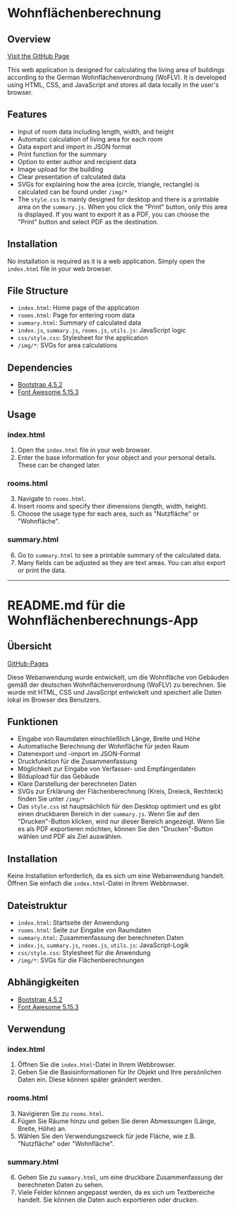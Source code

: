 # Wohnflächenberechnung

## Overview

[Visit the GitHub Page](https://weisser-dev.github.io/wohnflaechenberechnung/)

This web application is designed for calculating the living area of buildings according to the German Wohnflächenverordnung (WoFLV). It is developed using HTML, CSS, and JavaScript and stores all data locally in the user's browser.

## Features

- Input of room data including length, width, and height
- Automatic calculation of living area for each room
- Data export and import in JSON format
- Print function for the summary
- Option to enter author and recipient data
- Image upload for the building
- Clear presentation of calculated data
- SVGs for explaining how the area (circle, triangle, rectangle) is calculated can be found under `/img/*`
- The `style.css` is mainly designed for desktop and there is a printable area on the `summary.js`. When you click the "Print" button, only this area is displayed. If you want to export it as a PDF, you can choose the "Print" button and select PDF as the destination.

## Installation

No installation is required as it is a web application. Simply open the `index.html` file in your web browser.

## File Structure

- `index.html`: Home page of the application
- `rooms.html`: Page for entering room data
- `summary.html`: Summary of calculated data
- `index.js`, `summary.js`, `rooms.js`, `utils.js`: JavaScript logic
- `css/style.css`: Stylesheet for the application
- `/img/*`: SVGs for area calculations

## Dependencies

- [Bootstrap 4.5.2](https://getbootstrap.com/)
- [Font Awesome 5.15.3](https://fontawesome.com/)

## Usage

### index.html
1. Open the `index.html` file in your web browser.
2. Enter the base information for your object and your personal details. These can be changed later.

### rooms.html
3. Navigate to `rooms.html`.
4. Insert rooms and specify their dimensions (length, width, height).
5. Choose the usage type for each area, such as "Nutzfläche" or "Wohnfläche".

### summary.html
6. Go to `summary.html` to see a printable summary of the calculated data.
7. Many fields can be adjusted as they are text areas. You can also export or print the data.

---

# README.md für die Wohnflächenberechnungs-App

## Übersicht

[GitHub-Pages](https://weisser-dev.github.io/wohnflaechenberechnung/)

Diese Webanwendung wurde entwickelt, um die Wohnfläche von Gebäuden gemäß der deutschen Wohnflächenverordnung (WoFLV) zu berechnen. Sie wurde mit HTML, CSS und JavaScript entwickelt und speichert alle Daten lokal im Browser des Benutzers.

## Funktionen

- Eingabe von Raumdaten einschließlich Länge, Breite und Höhe
- Automatische Berechnung der Wohnfläche für jeden Raum
- Datenexport und -import im JSON-Format
- Druckfunktion für die Zusammenfassung
- Möglichkeit zur Eingabe von Verfasser- und Empfängerdaten
- Bildupload für das Gebäude
- Klare Darstellung der berechneten Daten
- SVGs zur Erklärung der Flächenberechnung (Kreis, Dreieck, Rechteck) finden Sie unter `/img/*`
- Das `style.css` ist hauptsächlich für den Desktop optimiert und es gibt einen druckbaren Bereich in der `summary.js`. Wenn Sie auf den "Drucken"-Button klicken, wird nur dieser Bereich angezeigt. Wenn Sie es als PDF exportieren möchten, können Sie den "Drucken"-Button wählen und PDF als Ziel auswählen.

## Installation

Keine Installation erforderlich, da es sich um eine Webanwendung handelt. Öffnen Sie einfach die `index.html`-Datei in Ihrem Webbrowser.

## Dateistruktur

- `index.html`: Startseite der Anwendung
- `rooms.html`: Seite zur Eingabe von Raumdaten
- `summary.html`: Zusammenfassung der berechneten Daten
- `index.js`, `summary.js`, `rooms.js`, `utils.js`: JavaScript-Logik
- `css/style.css`: Stylesheet für die Anwendung
- `/img/*`: SVGs für die Flächenberechnungen

## Abhängigkeiten

- [Bootstrap 4.5.2](https://getbootstrap.com/)
- [Font Awesome 5.15.3](https://fontawesome.com/)

## Verwendung

### index.html
1. Öffnen Sie die `index.html`-Datei in Ihrem Webbrowser.
2. Geben Sie die Basisinformationen für Ihr Objekt und Ihre persönlichen Daten ein. Diese können später geändert werden.

### rooms.html
3. Navigieren Sie zu `rooms.html`.
4. Fügen Sie Räume hinzu und geben Sie deren Abmessungen (Länge, Breite, Höhe) an.
5. Wählen Sie den Verwendungszweck für jede Fläche, wie z.B. "Nutzfläche" oder "Wohnfläche".

### summary.html
6. Gehen Sie zu `summary.html`, um eine druckbare Zusammenfassung der berechneten Daten zu sehen.
7. Viele Felder können angepasst werden, da es sich um Textbereiche handelt. Sie können die Daten auch exportieren oder drucken.
